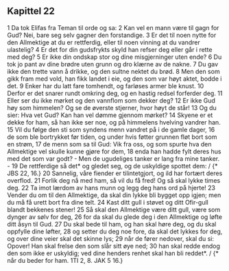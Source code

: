 ## Kapittel 22

1 Da tok Elifas fra Teman til orde og sa:
2 Kan vel en mann være til gagn for Gud? Nei, bare seg selv gagner den forstandige.
3 Er det til noen nytte for den Allmektige at du er rettferdig, eller til noen vinning at du vandrer ulastelig?
4 Er det for din gudsfrykts skyld han refser deg eller går i rette med deg?
5 Er ikke din ondskap stor og dine misgjerninger uten ende?
6 Du tok jo pant av dine brødre uten grunn og dro klærne av de nakne.
7 Du gav ikke den trette vann å drikke, og den sultne nektet du brød.
8 Men den som gikk fram med vold, han fikk landet i eie, og den som var høyt aktet, bodde i det.
9 Enker har du latt fare tomhendt, og farløses armer ble knust.
10 Derfor er det snarer rundt omkring deg, og en hastig redsel forferder deg.
11 Eller ser du ikke mørket og den vannflom som dekker deg?
12 Er ikke Gud høy som himmelen? Og se de øverste stjerner, hvor høyt de står!
13 Og du sier: Hva vet Gud? Kan han vel dømme gjennom mørket?
14 Skyene er et dekke for ham, så han ikke ser noe, og på himmelens hvelving vandrer han.
15 Vil du følge den sti som syndens menn vandret på i de gamle dager,
16 de som ble bortrykket før tiden, og under hvis føtter grunnen fløt bort som en strøm,
17 de menn som sa til Gud: Vik fra oss, og som spurte hva den Allmektige vel skulle kunne gjøre for dem,
18 enda han hadde fylt deres hus med det som var godt? - Men de ugudeliges tanker er lang fra mine tanker. -
19 De rettferdige så det* og gledet seg, og de uskyldige spottet dem: / {* JBS 22, 16.}
20 Sannelig, våre fiender er tilintetgjort, og ild har fortært deres overflod.
21 Forlik deg nå med ham, så vil du få fred! Og så skal lykke times deg.
22 Ta imot lærdom av hans munn og legg deg hans ord på hjerte!
23 Vender du om til den Allmektige, da skal din lykke bli bygget opp igjen; men du må få urett bort fra dine telt.
24 Kast ditt gull i støvet og ditt Ofir-gull blandt bekkenes stener!
25 Så skal den Allmektige være ditt gull, være som dynger av sølv for deg,
26 for da skal du glede deg i den Allmektige og løfte ditt åsyn til Gud.
27 Du skal bede til ham, og han skal høre deg, og du skal oppfylle dine løfter,
28 og setter du deg noe fore, da skal det lykkes for deg, og over dine veier skal det skinne lys;
29 når de fører nedover, skal du si: Opover! Han skal frelse den som slår sitt øye ned;
30 han skal redde endog den som ikke er uskyldig; ved dine henders renhet skal han bli reddet*. / {* når du beder for ham. 1TI 2, 8. JAK 5 16.}
